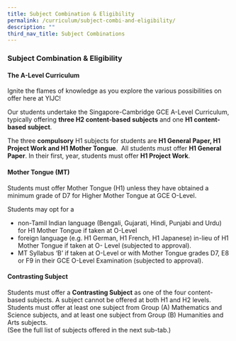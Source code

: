 ```yaml
---
title: Subject Combination & Eligibility
permalink: /curriculum/subject-combi-and-eligibility/
description: ""
third_nav_title: Subject Combinations
---
```



### **Subject Combination & Eligibility**
#### **The A-Level Curriculum**
Ignite the flames of knowledge as you explore the various possibilities on offer here at YIJC!

Our students undertake the Singapore-Cambridge GCE A-Level Curriculum, typically offering **three H2 content-based subjects** and one **H1 content-based subject**. 

The three **compulsory** H1 subjects for students are **H1 General Paper, H1 Project Work and H1 Mother Tongue**.  All students must offer **H1 General Paper**. In their first, year, students must offer **H1 Project Work**.

#### **Mother Tongue (MT)**
Students must offer Mother Tongue (H1) unless they have obtained a minimum grade of D7 for Higher Mother Tongue at GCE O-Level.

Students may opt for a
* non-Tamil Indian language (Bengali, Gujarati, Hindi, Punjabi and Urdu) for H1 Mother Tongue if taken at O-Level 
* foreign language (e.g. H1 German, H1 French, H1 Japanese) in-lieu of H1 Mother Tongue if taken at O- Level (subjected to approval).
* MT Syllabus ‘B’ if taken at O-Level or with Mother Tongue grades D7, E8 or F9 in their GCE O-Level Examination (subjected to approval).

#### **Contrasting Subject**
Students must offer a **Contrasting Subject** as one of the four content-based subjects. A subject cannot be offered at both H1 and H2 levels. Students must offer at least one subject from Group (A) Mathematics and Science subjects, and at least one subject from Group (B) Humanities and Arts subjects. <br>(See the full list of subjects offered in the next sub-tab.)